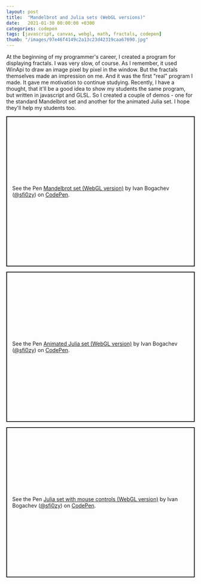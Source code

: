 ```yaml
---
layout: post
title:  "Mandelbrot and Julia sets (WebGL versions)"
date:   2021-01-30 00:00:00 +0300
categories: codepen
tags: [javascript, canvas, webgl, math, fractals, codepen]
thumb: "/images/97e46f4149c2a13c23d42319caa67690.jpg"
---
```


At the beginning of my programmer's career, I created a program for displaying fractals. I was very slow, of course. As I remember, it used WinApi to draw an image pixel by pixel in the window. But the fractals themselves made an impression on me. And it was the first "real" program I made. It gave me motivation to continue studying. Recently, I have a thought, that it'll be a good idea to show my students the same program, but written in javascript and GLSL. So I created a couple of demos - one for the standard Mandelbrot set and another for the animated Julia set. I hope they'll help my students too.

<p class='codepen' data-height='400' data-preview='true' data-theme-id='light' data-default-tab='result' data-user='sfi0zy' data-slug-hash='JjbjxgQ' style='height: 400px; box-sizing: border-box; display: flex; align-items: center; justify-content: center; border: 2px solid; margin: 1em 0; padding: 1em;' data-pen-title='Mandelbrot set (WebGL version)'>
  <span>See the Pen <a href='https://codepen.io/sfi0zy/pen/JjbjxgQ'>
  Mandelbrot set (WebGL version)</a> by Ivan Bogachev (<a href='https://codepen.io/sfi0zy'>@sfi0zy</a>)
  on <a href='https://codepen.io'>CodePen</a>.</span>
</p>
<p class='codepen' data-height='400' data-theme-id='light' data-default-tab='result' data-user='sfi0zy' data-slug-hash='XWNWGeL' style='height: 400px; box-sizing: border-box; display: flex; align-items: center; justify-content: center; border: 2px solid; margin: 1em 0; padding: 1em;' data-pen-title='Animated Julia set (WebGL version)'>
  <span>See the Pen <a href='https://codepen.io/sfi0zy/pen/XWNWGeL'>
  Animated Julia set (WebGL version)</a> by Ivan Bogachev (<a href='https://codepen.io/sfi0zy'>@sfi0zy</a>)
  on <a href='https://codepen.io'>CodePen</a>.</span>
</p>
<p class='codepen' data-height='400' data-theme-id='light' data-default-tab='result' data-user='sfi0zy' data-slug-hash='gOLbYKa' data-preview='true' style='height: 400px; box-sizing: border-box; display: flex; align-items: center; justify-content: center; border: 2px solid; margin: 1em 0; padding: 1em;' data-pen-title='Julia set with mouse controls (WebGL version)'>
  <span>See the Pen <a href='https://codepen.io/sfi0zy/pen/gOLbYKa'>
  Julia set with mouse controls (WebGL version)</a> by Ivan Bogachev (<a href='https://codepen.io/sfi0zy'>@sfi0zy</a>)
  on <a href='https://codepen.io'>CodePen</a>.</span>
</p>
<script async src='https://cpwebassets.codepen.io/assets/embed/ei.js'></script>

